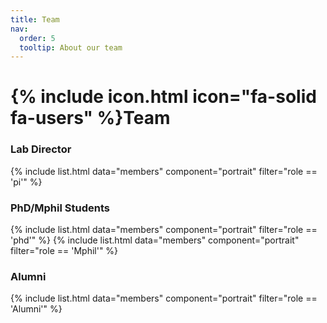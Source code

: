 ```yaml
---
title: Team
nav:
  order: 5
  tooltip: About our team
---
```


# {% include icon.html icon="fa-solid fa-users" %}Team

### Lab Director
{% include list.html data="members" component="portrait" filter="role == 'pi'" %}

### PhD/Mphil Students

{% include list.html data="members" component="portrait" filter="role == 'phd'" %}
{% include list.html data="members" component="portrait" filter="role == 'Mphil'" %}

 
### Alumni

{% include list.html data="members" component="portrait" filter="role == 'Alumni'" %}
